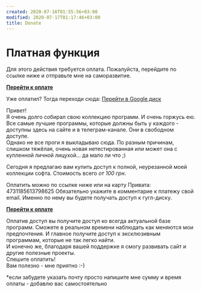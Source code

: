 ```yaml
---
created: 2020-07-16T01:55:56+03:00
modified: 2020-07-17T01:17:46+03:00
title: Donate
---
```


# Платная функция

Для этого действия требуется оплата. Пожалуйста, перейдите по ссылке ниже и отправьте мне на саморазвитие. 

[**Перейти к оплате**](https://send.monobank.ua/jar/2Zk6tzkyGd)

Уже оплатил? Тогда переходи сюда: 
[Перейти в Google диск](#)  

Привет!  
Я очень долго собирал свою коллекцию программ. И очень горжусь ею. Все самые лучшие программы, которые должны быть у каждого - доступны здесь на сайте и в телеграм-канале. Они в свободном доступе.  
Однако не все проги я выкладываю сюда. По разным причинам, слишком тяжёлая, очень новая нетестированная или может она с купленной личной лицухой... да мало ли что ;)  

Сегодня я предлагаю вам купить доступ к  полной, неурезанной моей коллекции софта. Стоимость всего _от 100 грн_. 

Оплатить можно по ссылке ниже или на карту Привата:  4731185613798625
Обязательно укажите в комментарие к платежу свой email. Именно по нему вы будете получать доступ к гугл-диску.

[**Перейти к оплате**](https://send.monobank.ua/jar/2Zk6tzkyGd)

Оплатив доступ вы получите доступ ко всегда актуальной базе программ. Сможете в реальном времени наблюдать как меняются мои предпочтения. И главное получите доступ к эксклюзивным программам, которые не так легко найти.  
И конечно же, благодаря вашей поддержке я смогу развивать сайт и другие полезные проекты.  
Спешите оплатить!  
Вам полезно - мне приятно :-)

\*если забудете указать почту просто напишите мне сумму и время оплаты - добавлю вас самостоятельно
